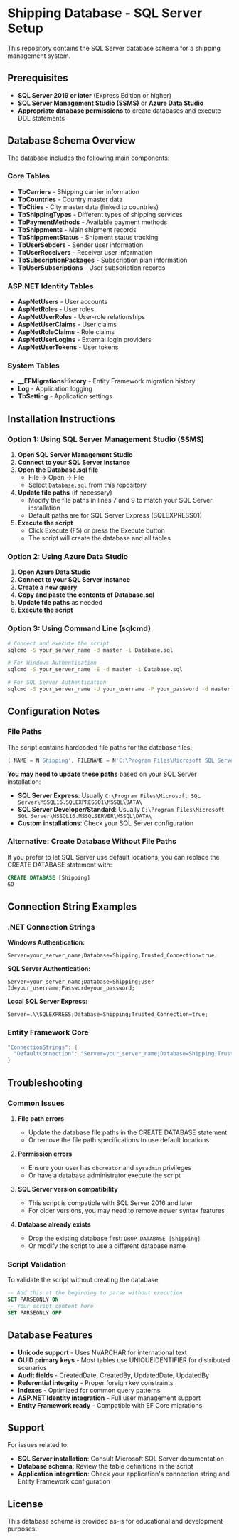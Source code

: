 # Shipping Database - SQL Server Setup

This repository contains the SQL Server database schema for a shipping management system.

## Prerequisites

- **SQL Server 2019 or later** (Express Edition or higher)
- **SQL Server Management Studio (SSMS)** or **Azure Data Studio**
- **Appropriate database permissions** to create databases and execute DDL statements

## Database Schema Overview

The database includes the following main components:

### Core Tables
- **TbCarriers** - Shipping carrier information
- **TbCountries** - Country master data
- **TbCities** - City master data (linked to countries)
- **TbShippingTypes** - Different types of shipping services
- **TbPaymentMethods** - Available payment methods
- **TbShippments** - Main shipment records
- **TbShippmentStatus** - Shipment status tracking
- **TbUserSebders** - Sender user information
- **TbUserReceivers** - Receiver user information
- **TbSubscriptionPackages** - Subscription plan information
- **TbUserSubscriptions** - User subscription records

### ASP.NET Identity Tables
- **AspNetUsers** - User accounts
- **AspNetRoles** - User roles
- **AspNetUserRoles** - User-role relationships
- **AspNetUserClaims** - User claims
- **AspNetRoleClaims** - Role claims
- **AspNetUserLogins** - External login providers
- **AspNetUserTokens** - User tokens

### System Tables
- **__EFMigrationsHistory** - Entity Framework migration history
- **Log** - Application logging
- **TbSetting** - Application settings

## Installation Instructions

### Option 1: Using SQL Server Management Studio (SSMS)

1. **Open SQL Server Management Studio**
2. **Connect to your SQL Server instance**
3. **Open the Database.sql file**
   - File → Open → File
   - Select `Database.sql` from this repository
4. **Update file paths** (if necessary)
   - Modify the file paths in lines 7 and 9 to match your SQL Server installation
   - Default paths are for SQL Server Express (SQLEXPRESS01)
5. **Execute the script**
   - Click Execute (F5) or press the Execute button
   - The script will create the database and all tables

### Option 2: Using Azure Data Studio

1. **Open Azure Data Studio**
2. **Connect to your SQL Server instance**
3. **Create a new query**
4. **Copy and paste the contents of Database.sql**
5. **Update file paths** as needed
6. **Execute the script**

### Option 3: Using Command Line (sqlcmd)

```bash
# Connect and execute the script
sqlcmd -S your_server_name -d master -i Database.sql

# For Windows Authentication
sqlcmd -S your_server_name -E -d master -i Database.sql

# For SQL Server Authentication
sqlcmd -S your_server_name -U your_username -P your_password -d master -i Database.sql
```

## Configuration Notes

### File Paths
The script contains hardcoded file paths for the database files:
```sql
( NAME = N'Shipping', FILENAME = N'C:\Program Files\Microsoft SQL Server\MSSQL16.SQLEXPRESS01\MSSQL\DATA\Shipping.mdf' , SIZE = 73728KB , MAXSIZE = UNLIMITED, FILEGROWTH = 65536KB )
```

**You may need to update these paths** based on your SQL Server installation:
- **SQL Server Express**: Usually `C:\Program Files\Microsoft SQL Server\MSSQL16.SQLEXPRESS01\MSSQL\DATA\`
- **SQL Server Developer/Standard**: Usually `C:\Program Files\Microsoft SQL Server\MSSQL16.MSSQLSERVER\MSSQL\DATA\`
- **Custom installations**: Check your SQL Server configuration

### Alternative: Create Database Without File Paths
If you prefer to let SQL Server use default locations, you can replace the CREATE DATABASE statement with:
```sql
CREATE DATABASE [Shipping]
GO
```

## Connection String Examples

### .NET Connection Strings

**Windows Authentication:**
```
Server=your_server_name;Database=Shipping;Trusted_Connection=true;
```

**SQL Server Authentication:**
```
Server=your_server_name;Database=Shipping;User Id=your_username;Password=your_password;
```

**Local SQL Server Express:**
```
Server=.\\SQLEXPRESS;Database=Shipping;Trusted_Connection=true;
```

### Entity Framework Core
```csharp
"ConnectionStrings": {
  "DefaultConnection": "Server=your_server_name;Database=Shipping;Trusted_Connection=true;"
}
```

## Troubleshooting

### Common Issues

1. **File path errors**
   - Update the database file paths in the CREATE DATABASE statement
   - Or remove the file path specifications to use default locations

2. **Permission errors**
   - Ensure your user has `dbcreator` and `sysadmin` privileges
   - Or have a database administrator execute the script

3. **SQL Server version compatibility**
   - This script is compatible with SQL Server 2016 and later
   - For older versions, you may need to remove newer syntax features

4. **Database already exists**
   - Drop the existing database first: `DROP DATABASE [Shipping]`
   - Or modify the script to use a different database name

### Script Validation
To validate the script without creating the database:
```sql
-- Add this at the beginning to parse without execution
SET PARSEONLY ON
-- Your script content here
SET PARSEONLY OFF
```

## Database Features

- **Unicode support** - Uses NVARCHAR for international text
- **GUID primary keys** - Most tables use UNIQUEIDENTIFIER for distributed scenarios
- **Audit fields** - CreatedDate, CreatedBy, UpdatedDate, UpdatedBy
- **Referential integrity** - Proper foreign key constraints
- **Indexes** - Optimized for common query patterns
- **ASP.NET Identity integration** - Full user management support
- **Entity Framework ready** - Compatible with EF Core migrations

## Support

For issues related to:
- **SQL Server installation**: Consult Microsoft SQL Server documentation
- **Database schema**: Review the table definitions in the script
- **Application integration**: Check your application's connection string and Entity Framework configuration

## License

This database schema is provided as-is for educational and development purposes.